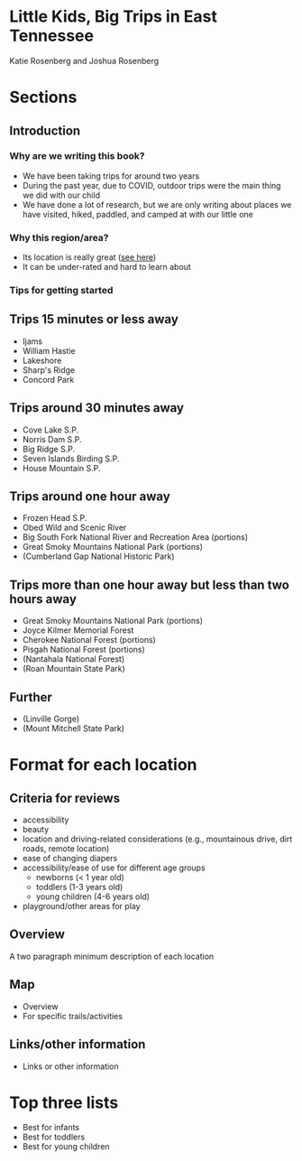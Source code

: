 # Little Kids, Big Trips in East Tennessee

Katie Rosenberg and Joshua Rosenberg

# Sections

## Introduction

### Why are we writing this book?

- We have been taking trips for around two years
- During the past year, due to COVID, outdoor trips were the main thing we did with our child
- We have done a lot of research, but we are only writing about places we have visited, hiked, paddled, and camped at with our little one

### Why this region/area?

- Its location is really great ([see here](https://recreationlinks.org/wp-content/uploads/2019/03/Outdoor_RecMap-MapSide__2ndEdition_04jul2018.pdf))
- It can be under-rated and hard to learn about

### Tips for getting started

## Trips 15 minutes or less away
- Ijams
- William Hastie
- Lakeshore
- Sharp's Ridge
- Concord Park

## Trips around 30 minutes away
- Cove Lake S.P.
- Norris Dam S.P.
- Big Ridge S.P.
- Seven Islands Birding S.P.
- House Mountain S.P.

## Trips around one hour away
- Frozen Head S.P.
- Obed Wild and Scenic River
- Big South Fork National River and Recreation Area (portions)
- Great Smoky Mountains National Park (portions)
- (Cumberland Gap National Historic Park)

## Trips more than one hour away but less than two hours away
- Great Smoky Mountains National Park (portions)
- Joyce Kilmer Memorial Forest
- Cherokee National Forest (portions)
- Pisgah National Forest (portions)
- (Nantahala National Forest)
- (Roan Mountain State Park)

## Further
- (Linville Gorge)
- (Mount Mitchell State Park)

# Format for each location

## Criteria for reviews
- accessibility
- beauty
- location and driving-related considerations (e.g., mountainous drive, dirt roads, remote location)
- ease of changing diapers
- accessibility/ease of use for different age groups
  - newborns (< 1 year old)
  - toddlers (1-3 years old)
  - young children (4-6 years old)
- playground/other areas for play

## Overview

A two paragraph minimum description of each location

## Map

- Overview
- For specific trails/activities

## Links/other information

- Links or other information

# Top three lists

- Best for infants
- Best for toddlers
- Best for young children
